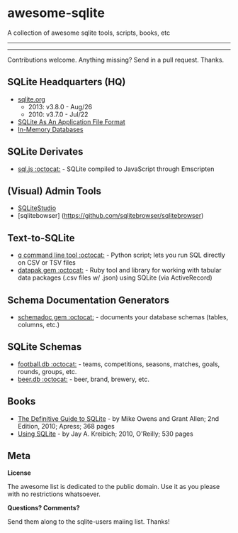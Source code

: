 # awesome-sqlite
A collection of awesome sqlite tools, scripts, books, etc

---
<!-- announcements here -->
---

Contributions welcome. Anything missing? Send in a pull request. Thanks.


## SQLite Headquarters (HQ)

- [sqlite.org](http://www.sqlite.org)
    - 2013: v3.8.0 - Aug/26 
    - 2010: v3.7.0 - Jul/22
- [SQLite As An Application File Format](https://www.sqlite.org/appfileformat.html)
- [In-Memory Databases](http://www.sqlite.org/inmemorydb.html)


## SQLite Derivates

- [sql.js :octocat:](https://github.com/kripken/sql.js) - SQLite compiled to JavaScript through Emscripten


## (Visual) Admin Tools

- [SQLiteStudio](http://sqlitestudio.pl)
- [sqlitebowser] (https://github.com/sqlitebrowser/sqlitebrowser)


## Text-to-SQLite

- [q command line tool :octocat:](https://github.com/harelba/q) - Python script; lets you run SQL directly on CSV or TSV files
- [datapak gem :octocat:](https://github.com/textkit/datapak) - Ruby tool and library for working with tabular data packages (.csv files w/ .json) using SQLite (via ActiveRecord)

## Schema Documentation Generators

- [schemadoc gem :octocat:](https://github.com/rubylibs/schemadoc) - documents your database schemas (tables, columns, etc.)

## SQLite Schemas

<!-- do be done
- [world.db :octocat:]()  - countries, states, cities, counties, munis, districts, places, names, etc.
-->

- [football.db :octocat:](https://github.com/openfootball/schema.sql) - teams, competitions, seasons, matches, goals, rounds, groups, etc.
- [beer.db :octocat:](https://github.com/openbeer/schema.sql)  - beer, brand, brewery, etc.

## Books

- [The Definitive Guide to SQLite](http://www.apress.com/9781430232254) - by Mike Owens and Grant Allen; 2nd Edition, 2010; Apress; 368 pages
- [Using SQLite](http://shop.oreilly.com/product/9780596521196.do) - by Jay A. Kreibich; 2010, O'Reilly; 530 pages


## Meta

**License**

The awesome list is dedicated to the public domain. Use it as you please with no restrictions whatsoever.

**Questions? Comments?**

Send them along to the sqlite-users maiing list. Thanks!
